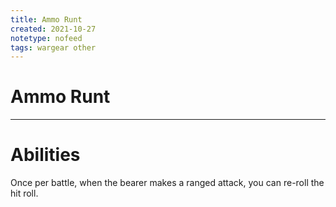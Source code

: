 ```yaml
---
title: Ammo Runt
created: 2021-10-27
notetype: nofeed
tags: wargear other
---
```


# Ammo Runt

---

# Abilities

Once per battle, when the bearer makes a ranged attack, you can re-roll the hit roll.